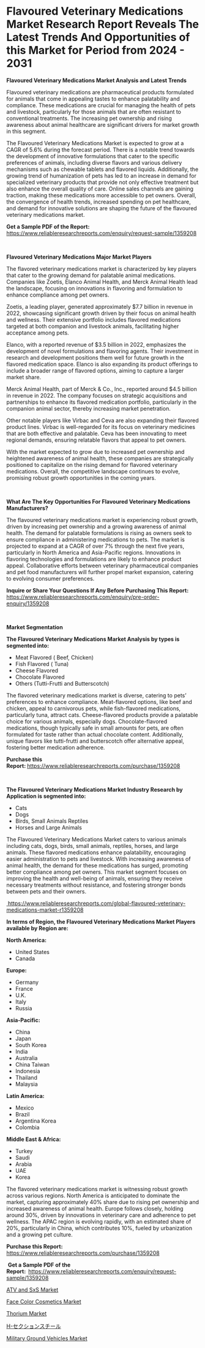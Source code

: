 <p><h1>Flavoured Veterinary Medications Market Research Report Reveals The Latest Trends And Opportunities of this Market for Period from 2024 - 2031</h1></p><p><strong>Flavoured Veterinary Medications Market Analysis and Latest Trends</strong></p>
<p><p>Flavoured veterinary medications are pharmaceutical products formulated for animals that come in appealing tastes to enhance palatability and compliance. These medications are crucial for managing the health of pets and livestock, particularly for those animals that are often resistant to conventional treatments. The increasing pet ownership and rising awareness about animal healthcare are significant drivers for market growth in this segment.</p><p>The Flavoured Veterinary Medications Market is expected to grow at a CAGR of 5.6% during the forecast period. There is a notable trend towards the development of innovative formulations that cater to the specific preferences of animals, including diverse flavors and various delivery mechanisms such as chewable tablets and flavored liquids. Additionally, the growing trend of humanization of pets has led to an increase in demand for specialized veterinary products that provide not only effective treatment but also enhance the overall quality of care. Online sales channels are gaining traction, making these medications more accessible to pet owners. Overall, the convergence of health trends, increased spending on pet healthcare, and demand for innovative solutions are shaping the future of the flavoured veterinary medications market.</p></p>
<p><strong>Get a Sample PDF of the Report:&nbsp;</strong> <a href="https://www.reliableresearchreports.com/enquiry/request-sample/1359208">https://www.reliableresearchreports.com/enquiry/request-sample/1359208</a></p>
<p>&nbsp;</p>
<p><strong>Flavoured Veterinary Medications Major Market Players</strong></p>
<p><p>The flavored veterinary medications market is characterized by key players that cater to the growing demand for palatable animal medications. Companies like Zoetis, Elanco Animal Health, and Merck Animal Health lead the landscape, focusing on innovations in flavoring and formulation to enhance compliance among pet owners.</p><p>Zoetis, a leading player, generated approximately $7.7 billion in revenue in 2022, showcasing significant growth driven by their focus on animal health and wellness. Their extensive portfolio includes flavored medications targeted at both companion and livestock animals, facilitating higher acceptance among pets.</p><p>Elanco, with a reported revenue of $3.5 billion in 2022, emphasizes the development of novel formulations and flavoring agents. Their investment in research and development positions them well for future growth in the flavored medication space. Elanco is also expanding its product offerings to include a broader range of flavored options, aiming to capture a larger market share.</p><p>Merck Animal Health, part of Merck & Co., Inc., reported around $4.5 billion in revenue in 2022. The company focuses on strategic acquisitions and partnerships to enhance its flavored medication portfolio, particularly in the companion animal sector, thereby increasing market penetration.</p><p>Other notable players like Virbac and Ceva are also expanding their flavored product lines. Virbac is well-regarded for its focus on veterinary medicines that are both effective and palatable. Ceva has been innovating to meet regional demands, ensuring relatable flavors that appeal to pet owners.</p><p>With the market expected to grow due to increased pet ownership and heightened awareness of animal health, these companies are strategically positioned to capitalize on the rising demand for flavored veterinary medications. Overall, the competitive landscape continues to evolve, promising robust growth opportunities in the coming years.</p></p>
<p>&nbsp;</p>
<p><strong>What Are The Key Opportunities For Flavoured Veterinary Medications Manufacturers?</strong></p>
<p><p>The flavoured veterinary medications market is experiencing robust growth, driven by increasing pet ownership and a growing awareness of animal health. The demand for palatable formulations is rising as owners seek to ensure compliance in administering medications to pets. The market is projected to expand at a CAGR of over 7% through the next five years, particularly in North America and Asia-Pacific regions. Innovations in flavoring technologies and formulations are likely to enhance product appeal. Collaborative efforts between veterinary pharmaceutical companies and pet food manufacturers will further propel market expansion, catering to evolving consumer preferences.</p></p>
<p><strong>Inquire or Share Your Questions If Any Before Purchasing This Report:</strong> <a href="https://www.reliableresearchreports.com/enquiry/pre-order-enquiry/1359208">https://www.reliableresearchreports.com/enquiry/pre-order-enquiry/1359208</a></p>
<p>&nbsp;</p>
<p><strong>Market Segmentation</strong></p>
<p><strong>The Flavoured Veterinary Medications Market Analysis by types is segmented into:</strong></p>
<p><ul><li>Meat Flavored ( Beef, Chicken)</li><li>Fish Flavored ( Tuna)</li><li>Cheese Flavored</li><li>Chocolate Flavored</li><li>Others (Tutti-Frutti and Butterscotch)</li></ul></p>
<p><p>The flavored veterinary medications market is diverse, catering to pets’ preferences to enhance compliance. Meat-flavored options, like beef and chicken, appeal to carnivorous pets, while fish-flavored medications, particularly tuna, attract cats. Cheese-flavored products provide a palatable choice for various animals, especially dogs. Chocolate-flavored medications, though typically safe in small amounts for pets, are often formulated for taste rather than actual chocolate content. Additionally, unique flavors like tutti-frutti and butterscotch offer alternative appeal, fostering better medication adherence.</p></p>
<p><strong>Purchase this Report:&nbsp;</strong><a href="https://www.reliableresearchreports.com/purchase/1359208">https://www.reliableresearchreports.com/purchase/1359208</a></p>
<p>&nbsp;</p>
<p><strong>The Flavoured Veterinary Medications Market Industry Research by Application is segmented into:</strong></p>
<p><ul><li>Cats</li><li>Dogs</li><li>Birds, Small Animals Reptiles</li><li>Horses and Large Animals</li></ul></p>
<p><p>The Flavoured Veterinary Medications Market caters to various animals including cats, dogs, birds, small animals, reptiles, horses, and large animals. These flavored medications enhance palatability, encouraging easier administration to pets and livestock. With increasing awareness of animal health, the demand for these medications has surged, promoting better compliance among pet owners. This market segment focuses on improving the health and well-being of animals, ensuring they receive necessary treatments without resistance, and fostering stronger bonds between pets and their owners.</p></p>
<p><a href="https://www.reliableresearchreports.com/global-flavoured-veterinary-medications-market-r1359208">&nbsp;https://www.reliableresearchreports.com/global-flavoured-veterinary-medications-market-r1359208</a></p>
<p><strong>In terms of Region, the Flavoured Veterinary Medications Market Players available by Region are:</strong></p>
<p>
    <p> <strong> North America: </strong>
        <ul>
            <li>United States</li>
            <li>Canada</li>
        </ul>
        </p> 
    <p> <strong> Europe: </strong>
        <ul>
            <li>Germany</li>
            <li>France</li>
            <li>U.K.</li>
            <li>Italy</li>
            <li>Russia</li>
        </ul>
        </p> 
    <p> <strong> Asia-Pacific: </strong>
        <ul>
            <li>China</li>
            <li>Japan</li>
            <li>South Korea</li>
            <li>India</li>
            <li>Australia</li>
            <li>China Taiwan</li>
            <li>Indonesia</li>
            <li>Thailand</li>
            <li>Malaysia</li>
        </ul>
        </p> 
    <p> <strong> Latin America: </strong>
        <ul>
            <li>Mexico</li>
            <li>Brazil</li>
            <li>Argentina Korea</li>
            <li>Colombia</li>
        </ul>
        </p> 
    <p> <strong> Middle East & Africa: </strong>
        <ul>
            <li>Turkey</li>
            <li>Saudi</li>
            <li>Arabia</li>
            <li>UAE</li>
            <li>Korea</li>
        </ul>
    </p>
    </p>
<p><p>The flavored veterinary medications market is witnessing robust growth across various regions. North America is anticipated to dominate the market, capturing approximately 40% share due to rising pet ownership and increased awareness of animal health. Europe follows closely, holding around 30%, driven by innovations in veterinary care and adherence to pet wellness. The APAC region is evolving rapidly, with an estimated share of 20%, particularly in China, which contributes 10%, fueled by urbanization and a growing pet culture.</p></p>
<p><strong>Purchase this Report: </strong><a href="https://www.reliableresearchreports.com/purchase/1359208">https://www.reliableresearchreports.com/purchase/1359208</a></p>
<p>&nbsp;<strong>Get a Sample PDF of the Report:&nbsp;&nbsp;</strong><a href="https://www.reliableresearchreports.com/enquiry/request-sample/1359208">https://www.reliableresearchreports.com/enquiry/request-sample/1359208</a></p>
<p><strong></strong></p>
<p><p><a href="https://www.linkedin.com/pulse/atv-sxs-market-size-share-growth-analysis-type-application-ccmve?trackingId=Lxg3fks0SkCdaYAUb28iCg%3D%3D">ATV and SxS Market</a></p><p><a href="https://github.com/lambertr3e8v/Market-Research-Report-List-1/blob/main/face-color-cosmetics-market.md">Face Color Cosmetics Market</a></p><p><a href="https://issuu.com/reportprime-2/docs/thorium-market-size-2030.pptx_68235a3712fe08">Thorium Market</a></p><p><a href="https://medium.com/@vilasamin/h-section-steel-market-%E3%81%AF-%E3%82%B3%E3%82%B9%E3%83%88%E7%AE%A1%E7%90%86%E3%81%A8%E5%8A%B9%E7%8E%87%E5%90%91%E4%B8%8A%E3%82%92%E5%84%AA%E5%85%88%E3%81%97%E3%81%BE%E3%81%99-%E3%81%95%E3%82%89%E3%81%AB-%E5%A0%B1%E5%91%8A%E6%9B%B8%E3%81%AF%E5%B8%82%E5%A0%B4%E3%81%AE%E9%9C%80%E8%A6%81%E9%9D%A2%E3%81%A8%E4%BE%9B%E7%B5%A6%E9%9D%A2%E3%81%AE%E4%B8%A1%E6%96%B9%E3%82%92%E3%82%AB%E3%83%90%E3%83%BC%E3%81%97%E3%81%A6%E3%81%84%E3%81%BE%E3%81%99-h-section-steel-%E5%B8%82%E5%A0%B4%E3%81%AF-0a7ad7f96236">H-セクションスチール</a></p><p><a href="https://www.linkedin.com/pulse/future-ready-strategic-insights-global-military-ground-9enhe?trackingId=YFiwm0s1QyyhhNT39aO8Yg%3D%3D">Military Ground Vehicles Market</a></p></p>